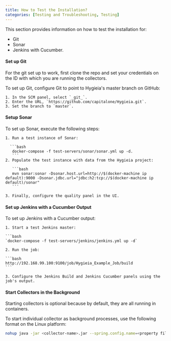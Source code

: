 ```yaml
---
title: How to Test the Installation?
categories: [Testing and Troubleshooting, Testing]
---
```


This section provides information on how to test the installation for:

- Git
- Sonar
- Jenkins with Cucumber.

#### Set up Git

For the git set up to work, first clone the repo and set your credentials on the ID with which you are running the collectors.

To set up Git, configure Git to point to Hygieia's master branch on GitHub:

	1. In the SCM panel, select `_git_`.
	2. Enter the URL, `https://github.com/capitalone/Hygieia.git`.
	3. Set the branch to `master`.
	
#### Setup Sonar 

To set up Sonar, execute the following steps:

	1. Run a test instance of Sonar: 
	  
	  ```bash
	   docker-compose -f test-servers/sonar/sonar.yml up -d.
	   ```
	2. Populate the test instance with data from the Hygieia project:	
       
	   ```bash
       mvn sonar:sonar -Dsonar.host.url=http://$(docker-machine ip default):9000 -Dsonar.jdbc.url="jdbc:h2:tcp://$(docker-machine ip default)/sonar"
       ```

	3. Finally, configure the quality panel in the UI.

#### Set up Jenkins with a Cucumber Output

To set up Jenkins with a Cucumber output:

	1. Start a test Jenkins master:
	
	```bash
	`docker-compose -f test-servers/jenkins/jenkins.yml up -d`
	
	2. Run the job: 
	
	```bash
	http://192.168.99.100:9100/job/Hygieia_Example_Job/build
	```
	
	3. Configure the Jenkins Build and Jenkins Cucumber panels using the job's output.


#### Start Collectors in the Background

Starting collectors is optional because by default, they are all running in containers.

To start individual collector as background processes, use the following format on the Linux platform:
  
```bash
nohup java -jar <collector-name>.jar --spring.config.name=<property file name> & >/dev/null
```

